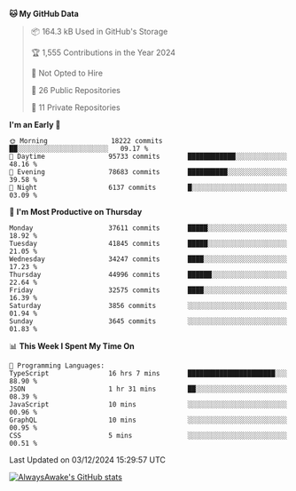 <!--START_SECTION:waka-->
**🐱 My GitHub Data** 

> 📦 164.3 kB Used in GitHub's Storage 
 > 
> 🏆 1,555 Contributions in the Year 2024
 > 
> 🚫 Not Opted to Hire
 > 
> 📜 26 Public Repositories 
 > 
> 🔑 11 Private Repositories 
 > 
**I'm an Early 🐤** 

```text
🌞 Morning                18222 commits       ██░░░░░░░░░░░░░░░░░░░░░░░   09.17 % 
🌆 Daytime                95733 commits       ████████████░░░░░░░░░░░░░   48.16 % 
🌃 Evening                78683 commits       ██████████░░░░░░░░░░░░░░░   39.58 % 
🌙 Night                  6137 commits        █░░░░░░░░░░░░░░░░░░░░░░░░   03.09 % 
```
📅 **I'm Most Productive on Thursday** 

```text
Monday                   37611 commits       █████░░░░░░░░░░░░░░░░░░░░   18.92 % 
Tuesday                  41845 commits       █████░░░░░░░░░░░░░░░░░░░░   21.05 % 
Wednesday                34247 commits       ████░░░░░░░░░░░░░░░░░░░░░   17.23 % 
Thursday                 44996 commits       ██████░░░░░░░░░░░░░░░░░░░   22.64 % 
Friday                   32575 commits       ████░░░░░░░░░░░░░░░░░░░░░   16.39 % 
Saturday                 3856 commits        ░░░░░░░░░░░░░░░░░░░░░░░░░   01.94 % 
Sunday                   3645 commits        ░░░░░░░░░░░░░░░░░░░░░░░░░   01.83 % 
```


📊 **This Week I Spent My Time On** 

```text
💬 Programming Languages: 
TypeScript               16 hrs 7 mins       ██████████████████████░░░   88.90 % 
JSON                     1 hr 31 mins        ██░░░░░░░░░░░░░░░░░░░░░░░   08.39 % 
JavaScript               10 mins             ░░░░░░░░░░░░░░░░░░░░░░░░░   00.96 % 
GraphQL                  10 mins             ░░░░░░░░░░░░░░░░░░░░░░░░░   00.95 % 
CSS                      5 mins              ░░░░░░░░░░░░░░░░░░░░░░░░░   00.51 % 
```


 Last Updated on 03/12/2024 15:29:57 UTC
<!--END_SECTION:waka-->

[![AlwaysAwake's GitHub stats](https://github-readme-stats.vercel.app/api?username=AlwaysAwake&show_icons=true&theme=github_dark&count_private=true)](https://github.com/AlwaysAwake/AlwaysAwake)

